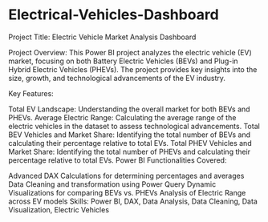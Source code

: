 # Electrical-Vehicles-Dashboard
Project Title: Electric Vehicle Market Analysis Dashboard

Project Overview:
This Power BI project analyzes the electric vehicle (EV) market, focusing on both Battery Electric Vehicles (BEVs) and Plug-in Hybrid Electric Vehicles (PHEVs). The project provides key insights into the size, growth, and technological advancements of the EV industry.

Key Features:

Total EV Landscape: Understanding the overall market for both BEVs and PHEVs.
Average Electric Range: Calculating the average range of the electric vehicles in the dataset to assess technological advancements.
Total BEV Vehicles and Market Share: Identifying the total number of BEVs and calculating their percentage relative to total EVs.
Total PHEV Vehicles and Market Share: Identifying the total number of PHEVs and calculating their percentage relative to total EVs.
Power BI Functionalities Covered:

Advanced DAX Calculations for determining percentages and averages
Data Cleaning and transformation using Power Query
Dynamic Visualizations for comparing BEVs vs. PHEVs
Analysis of Electric Range across EV models
Skills: Power BI, DAX, Data Analysis, Data Cleaning, Data Visualization, Electric Vehicles
